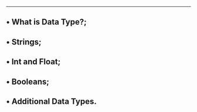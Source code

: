 ------------------------------------------------------------------------------
• What is Data Type?;
------------------------------------------------------------------------------
• Strings;
------------------------------------------------------------------------------
• Int and Float;
------------------------------------------------------------------------------
• Booleans;
------------------------------------------------------------------------------
• Additional Data Types.
------------------------------------------------------------------------------
